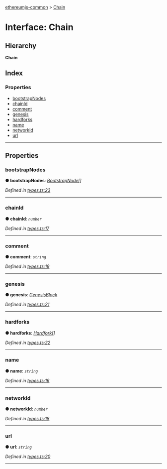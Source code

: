 [ethereumjs-common](../README.md) > [Chain](../interfaces/chain.md)

# Interface: Chain

## Hierarchy

**Chain**

## Index

### Properties

- [bootstrapNodes](chain.md#bootstrapnodes)
- [chainId](chain.md#chainid)
- [comment](chain.md#comment)
- [genesis](chain.md#genesis)
- [hardforks](chain.md#hardforks)
- [name](chain.md#name)
- [networkId](chain.md#networkid)
- [url](chain.md#url)

---

## Properties

<a id="bootstrapnodes"></a>

### bootstrapNodes

**● bootstrapNodes**: _[BootstrapNode](bootstrapnode.md)[]_

_Defined in [types.ts:23](https://github.com/ethereumjs/ethereumjs-vm/blob/7d27b6f/packages/common/src/types.ts#L23)_

---

<a id="chainid"></a>

### chainId

**● chainId**: _`number`_

_Defined in [types.ts:17](https://github.com/ethereumjs/ethereumjs-vm/blob/7d27b6f/packages/common/src/types.ts#L17)_

---

<a id="comment"></a>

### comment

**● comment**: _`string`_

_Defined in [types.ts:19](https://github.com/ethereumjs/ethereumjs-vm/blob/7d27b6f/packages/common/src/types.ts#L19)_

---

<a id="genesis"></a>

### genesis

**● genesis**: _[GenesisBlock](genesisblock.md)_

_Defined in [types.ts:21](https://github.com/ethereumjs/ethereumjs-vm/blob/7d27b6f/packages/common/src/types.ts#L21)_

---

<a id="hardforks"></a>

### hardforks

**● hardforks**: _[Hardfork](hardfork.md)[]_

_Defined in [types.ts:22](https://github.com/ethereumjs/ethereumjs-vm/blob/7d27b6f/packages/common/src/types.ts#L22)_

---

<a id="name"></a>

### name

**● name**: _`string`_

_Defined in [types.ts:16](https://github.com/ethereumjs/ethereumjs-vm/blob/7d27b6f/packages/common/src/types.ts#L16)_

---

<a id="networkid"></a>

### networkId

**● networkId**: _`number`_

_Defined in [types.ts:18](https://github.com/ethereumjs/ethereumjs-vm/blob/7d27b6f/packages/common/src/types.ts#L18)_

---

<a id="url"></a>

### url

**● url**: _`string`_

_Defined in [types.ts:20](https://github.com/ethereumjs/ethereumjs-vm/blob/7d27b6f/packages/common/src/types.ts#L20)_

---
